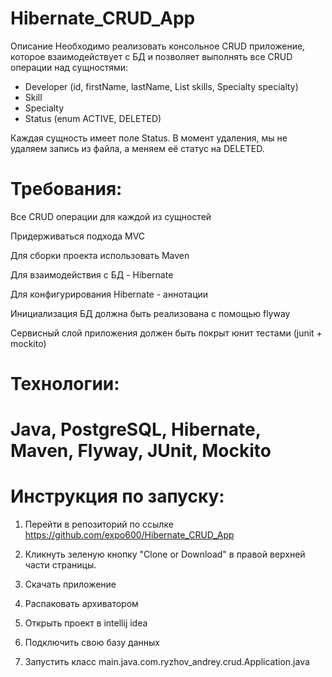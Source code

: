 # Hibernate_CRUD_App

Описание
Необходимо реализовать консольное CRUD приложение, которое взаимодействует с БД и позволяет выполнять все CRUD операции над сущностями:

* Developer (id, firstName, lastName, List<Skill> skills, Specialty specialty)
* Skill
* Specialty
* Status (enum ACTIVE, DELETED)
  
Каждая сущность имеет поле Status. 
В момент удаления, мы не удаляем запись из файла, а меняем её статус на DELETED.

# Требования:

Все CRUD операции для каждой из сущностей
  
Придерживаться подхода MVC
  
Для сборки проекта использовать Maven
  
Для взаимодействия с БД - Hibernate
  
Для конфигурирования Hibernate - аннотации
  
Инициализация БД должна быть реализована с помощью flyway
  
Сервисный слой приложения должен быть покрыт юнит тестами (junit + mockito)

# Технологии:
# Java, PostgreSQL, Hibernate, Maven, Flyway, JUnit, Mockito

# Инструкция по запуску:
  
1. Перейти в репозиторий по ссылке https://github.com/expo600/Hibernate_CRUD_App

2. Кликнуть зеленую кнопку "Clone or Download" в правой верхней части страницы.

3. Скачать приложение  
  
4. Распаковать архиватором 

5. Открыть проект в intellij idea
  
6. Подключить свою базу данных 

7. Запустить класс main.java.com.ryzhov_andrey.crud.Application.java
